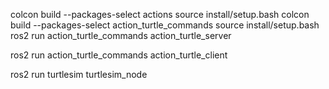 colcon build --packages-select actions
source install/setup.bash
colcon build --packages-select action_turtle_commands
source install/setup.bash
ros2 run action_turtle_commands action_turtle_server


ros2 run action_turtle_commands action_turtle_client


ros2 run turtlesim  turtlesim_node
